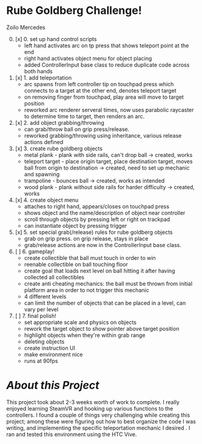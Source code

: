 # Rube Goldberg Challenge! 
Zoilo Mercedes

 0. [x] 0. set up hand control scripts
 	- left hand activates arc on tp press that shows teleport point at the end
 	- right hand activates object menu for object placing
 	- added ControllerInput base class to reduce duplicate code across both hands
 1. [x] 1. add teleportation
 	- arc spawns from  left controller tip on touchpad press which connects to a target at the other end, denotes teleport target
 	- on removing finger from touchpad, play area will move to target position
 	- reworked arc renderer serveral times, now uses parabolic raycaster to determine time to target, then renders an arc.
 2. [x] 2. add object grabbing/throwing 
 	- can grab/throw ball on grip press/release.
 	- reworked grabbing/throwing using inheritance, various release actions defined
 3. [x] 3. create rube goldberg objects
 	- metal plank - plank with side rails, can't drop ball -> created, works
 	- teleport target - place origin target, place destination target, moves ball from origin to destination -> created, need to set up mechanic and spawning
 	- trampoline - bounces ball -> created, works as intended
 	- wood plank - plank without side rails for harder difficulty -> created, works
 4. [x] 4. create object menu
 	- attaches to right hand, appears/closes on touchpad press
 	- shows object and the name/description of object near controller
 	- scroll through objects by pressing left or right on trackpad
 	- can instantiate object by pressing trigger
 5. [x] 5. set special grab(/release) rules for rube goldberg objects
 	- grab on grip press. on grip release, stays in place
 	- grab/release actions are now in the ControllerInput base class. 
 6. [ ] 6. gameplay!
 	- create collectible that ball must touch in order to win
 	- reenable collectible on ball touching floor
 	- create goal that loads next level on ball hitting it after having collected all collectibles
 	- create anti cheating mechanics: the ball must be thrown from initial platform area in order to not trigger this mechanic
 	- 4 different levels
 	- can limit the number of objects that can be placed in a level, can vary per level
 7. [ ] 7. final polish!
 	- set appropriate scale and physics on objects
 	- rework the target object to show pointer above target position
 	- highlight objects when they're within grab range
 	- deleting objects
 	- create instruction UI
 	- make environment nice
 	- runs at 90fps

# _**About this Project**_
This project took about 2-3 weeks worth of work to complete. I really enjoyed learning SteamVR and hooking up various functions to the controllers. I found a couple of things very challenging while creating this project; among these were figuring out how to best organize the code I was writing, and implementing the specific teleportation mechanic I desired . I ran and tested this environment using the HTC Vive.